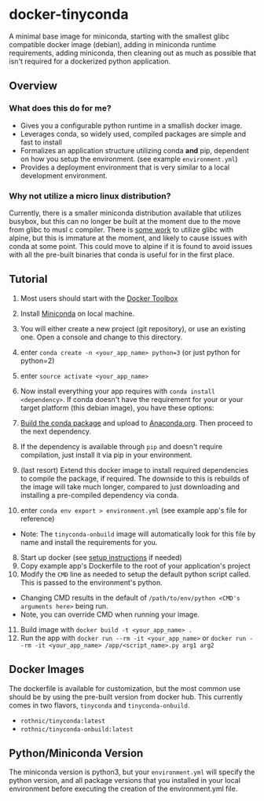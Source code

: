 
# docker-tinyconda
A minimal base image for miniconda, starting with the smallest glibc compatible
docker image (debian), adding in miniconda runtime requirements, adding
miniconda, then cleaning out as much as possible that isn't required for a
dockerized python application.

## Overview

### What does this do for me?

* Gives you a configurable python runtime in a smallish docker image.
* Leverages conda, so widely used, compiled packages are simple and fast to install
* Formalizes an application structure utilizing conda **and** pip, dependent on
how you setup the environment. (see example `environment.yml`)
* Provides a deployment environment that is very similar to a local development
environment.

### Why not utilize a micro linux distribution?
Currently, there is a smaller miniconda distribution available that utilizes
busybox, but this can no longer be built at the moment due to the move from
glibc to musl c compiler. There is [some work](http://wiki.alpinelinux.org/wiki/Running_glibc_programs) to utilize glibc with alpine, but
this is immature at the moment, and likely to cause issues with conda at some
point. This could move to alpine if it is found to avoid issues with all the pre-built
binaries that conda is useful for in the first place.

## Tutorial

1. Most users should start with the [Docker Toolbox](https://www.docker.com/docker-toolbox)
2. Install [Miniconda](http://conda.pydata.org/miniconda.html) on local machine.
3. You will either create a new project (git repository), or use an existing one. Open a console and change to this directory.
4. enter `conda create -n <your_app_name> python=3` (or just python for python=2)
5. enter `source activate <your_app_name>`
6. Now install everything your app requires with `conda install <dependency>`. If conda doesn't have the requirement for your or your target platform (this debian image), you have these options:

  1. [Build the conda package](http://conda.pydata.org/docs/build_tutorials/pkgs.html) and upload to [Anaconda.org](anaconda.org). Then proceed to the next dependency.
  2. If the dependency is available through `pip` and doesn't require compilation, just install it via pip in your environment.
  3. (last resort) Extend this docker image to install required dependencies to compile the package, if required. The downside to this is rebuilds of the image will take much longer, compared to just downloading and installing a pre-compiled dependency via conda.

7. enter `conda env export > environment.yml` (see example app's file for reference)

  * Note: The `tinyconda-onbuild` image will automatically look for this file by name and install the requirements for you.

8. Start up docker (see [setup instructions](http://docs.docker.com/mac/step_one/) if needed)
9. Copy example app's Dockerfile to the root of your application's project
10. Modify the `CMD` line as needed to setup the default python script called. This is passed to the environment's python.

  * Changing CMD results in the default of `/path/to/env/python <CMD's arguments here>` being run.
  * Note, you can override CMD when running your image.
11. Build image with `docker build -t <your_app_name> .`
12. Run the app with `docker run --rm -it <your_app_name>` or `docker run --rm -it <your_app_name> /app/<script_name>.py arg1 arg2`

## Docker Images
The dockerfile is available for customization, but the most common use should be
by using the pre-built version from docker hub. This currently comes in two
flavors, `tinyconda` and `tinyconda-onbuild`.

* `rothnic/tinyconda:latest`
* `rothnic/tinyconda-onbuild:latest`

## Python/Miniconda Version
The miniconda version is python3, but your `environment.yml` will specify the
python version, and all package versions that you installed in your local environment
before executing the creation of the environment.yml file.
